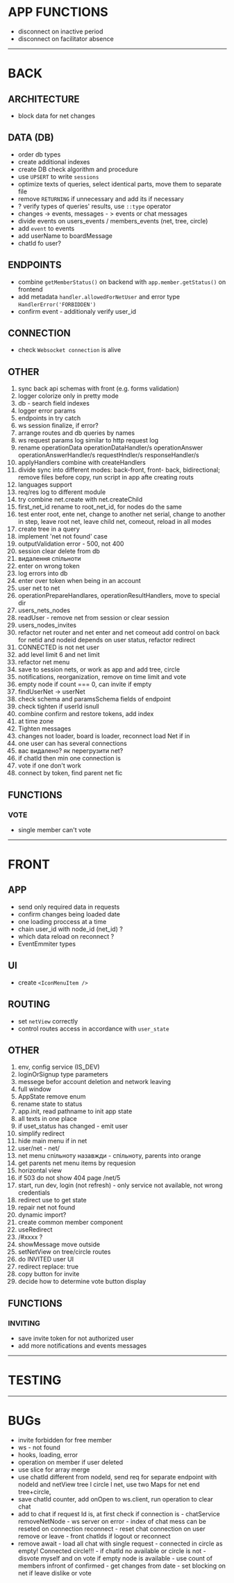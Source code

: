 # APP FUNCTIONS

- disconnect on inactive period
- disconnect on facilitator absence

---

# BACK

## ARCHITECTURE

- block data for net changes

## DATA (DB)

- order db types
- create additional indexes
- create DB check algorithm and procedure
- use `UPSERT` to write `sessions`
- optimize texts of queries, select identical parts, move them to separate file
- remove `RETURNING` if unnecessary and add its if necessary
- ? verify types of queries' results, use `::type` operator
- changes -> events, messages - > events or chat messages
- divide events on users_events / members_events (net, tree, circle)
- add `event` to events
- add userName to boardMessage
- chatId fo user?

## ENDPOINTS

- combine `getMemberStatus()` on backend with `app.member.getStatus()` on frontend
- add metadata `handler.allowedForNetUser` and error type `HandlerError('FORBIDDEN')`
- confirm event - additionaly verify user_id

## CONNECTION

- check `Websocket connection` is alive

## OTHER

1. sync back api schemas with front (e.g. forms validation)
2. logger colorize only in pretty mode
3. db - search field indexes
4. logger error params
5. endpoints in try catch
6. ws session finalize, if error?
7. arrange routes and db queries by names
8. ws request params log similar to http request log
9. rename operationData operationDataHandler/s operationAnswer operationAnswerHandler/s requestHndler/s responseHandler/s
10. applyHandlers combine with createHandlers
11. divide sync into different modes: back-front, front- back, bidirectional; remove files before copy, run script in app afte creating routs
12. languages support
13. req/res log to different module
14. try combine net.create with net.createChild
15. first_net_id rename to root_net_id, for nodes do the same
16. test enter root, ente net, change to another net serial, change to another in step, leave root net, leave child net, comeout, reload in all modes
17. create tree in a query
18. implement 'net not found' case
19. outputValidation error - 500, not 400
20. session clear delete from db
21. видалення спільноти
22. enter on wrong token
23. log errors into db
24. enter over token when being in an account
25. user net to net
26. operationPrepareHandlares, operationResultHandlers, move to special dir
27. users_nets_nodes
28. readUser - remove net from session or clear session
29. users_nodes_invites
30. refactor net router and net enter and net comeout add control on back for netid and nodeid depends on user status, refactor redirect
31. CONNECTED is not net user
32. add level limit 6 and net limit
33. refactor net menu
34. save to session nets, or work as app and add tree, circle
35. notifications, reorganization, remove on time limit and vote
36. empty node if count === 0, can invite if empty
37. findUserNet -> userNet
38. check schema and paramsSchema fields of endpoint
39. check tighten if userId isnull
40. combine confirm and restore tokens, add index
41. at time zone
42. Tighten messages
43. changes not loader, board is loader, reconnect load Net if in
44. one user can has several connections
45. вас видалено? як перегрузити net?
46. if chatId then min one connection is
47. vote if one don't work
48. connect by token, find parent net fic

## FUNCTIONS

### VOTE

- single member can't vote

---

# FRONT

## APP

- send only required data in requests
- confirm changes being loaded date
- one loading proccess at a time
- chain user_id with node_id (net_id) ?
- which data reload on reconnect ?
- EventEmmiter types

## UI

- create `<IconMenuItem />`

## ROUTING

- set `netView` correctly
- control routes access in acсordance with `user_state`

## OTHER

1. env, config service (IS_DEV)
2. loginOrSignup type parameters
3. messege befor account deletion and network leaving
4. full window
5. AppState remove enum
6. rename state to status
7. app.init, read pathname to init app state
8. all texts in one place
9. if uset_status has changed - emit user
10. simplify redirect
11. hide main menu if in net
12. user/net - net/
13. net menu спільноту назавжди - спільноту, parents into orange
14. get parents net menu items by requesion
15. horizontal view
16. if 503 do not show 404 page /net/5
17. start, run dev, login (not refresh) - only service not available, not wrong credentials
18. redirect use to get state
19. repair net not found
20. dynamic import?
21. create common member component
22. useRedirect
23. /#xxxx ?
24. showMessage move outside
25. setNetView on tree/circle routes
26. do INVITED user UI
27. redirect replace: true
28. copy button for invite
29. decide how to determine vote button display

## FUNCTIONS

### INVITING

- save invite token for not authorized user
- add more notifications and events messages

---

# TESTING

----

# BUGs

- invite forbidden for free member
- ws - not found
- hooks, loading, error
- operation on member if user deleted
- use slice for array merge
- ‌use chatId different from nodeId, send req for separate endpoint with nodeId and netView tree l circle l net, use two Maps for net end tree+circle,
- save chatId counter, add onOpen to ws.client, run operation to clear chat
- ‌‌add to chat if request Id is, at first check if connection is
‌- chatService removeNetNode
‌- ‌ws server on error
‌- ‌index of chat mess can be reseted on connection reconnect
‌- ‌reset chat connection on user remove or leave
‌- ‌front chatIds if logout or reconnect
- ‌‌remove await
‌- ‌load all chat with single request
‌- ‌connected in circle as empty! Connected circle!!!
‌- ‌if chatId no available or circle is not
‌- ‌disvote myself and on vote if empty node is available
‌- ‌use count of members infront of confirmed
‌- ‌get changes from date
‌- ‌set blocking on net if leave dislike or vote
